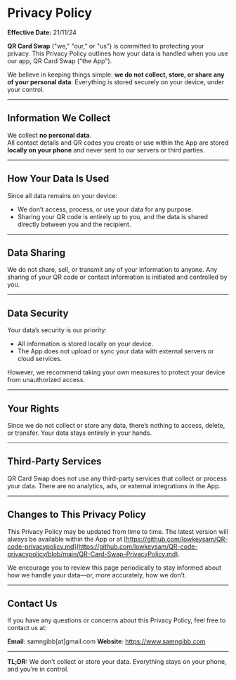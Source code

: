 # Privacy Policy

**Effective Date:** 21/11/24

**QR Card Swap** ("we," "our," or "us") is committed to protecting your privacy. This Privacy Policy outlines how your data is handled when you use our app, QR Card Swap ("the App"). 

We believe in keeping things simple: **we do not collect, store, or share any of your personal data**. Everything is stored securely on your device, under your control.

---

## Information We Collect

We collect **no personal data**.  
All contact details and QR codes you create or use within the App are stored **locally on your phone** and never sent to our servers or third parties.

---

## How Your Data Is Used

Since all data remains on your device:
- We don’t access, process, or use your data for any purpose.
- Sharing your QR code is entirely up to you, and the data is shared directly between you and the recipient.

---

## Data Sharing

We do not share, sell, or transmit any of your information to anyone. Any sharing of your QR code or contact information is initiated and controlled by you.

---

## Data Security

Your data’s security is our priority:
- All information is stored locally on your device.
- The App does not upload or sync your data with external servers or cloud services.

However, we recommend taking your own measures to protect your device from unauthorized access.

---

## Your Rights

Since we do not collect or store any data, there’s nothing to access, delete, or transfer. Your data stays entirely in your hands.

---

## Third-Party Services

QR Card Swap does not use any third-party services that collect or process your data. There are no analytics, ads, or external integrations in the App.

---

## Changes to This Privacy Policy

This Privacy Policy may be updated from time to time. The latest version will always be available within the App or at [https://github.com/lowkeysam/QR-code-privacypolicy.md](https://github.com/lowkeysam/QR-code-privacypolicy/blob/main/QR-Card-Swap-PrivacyPolicy.md).

We encourage you to review this page periodically to stay informed about how we handle your data—or, more accurately, how we don’t.

---

## Contact Us

If you have any questions or concerns about this Privacy Policy, feel free to contact us at:

**Email**: samngibb[at]gmail.com
**Website**: https://www.samngibb.com

---

**TL;DR:** We don’t collect or store your data. Everything stays on your phone, and you’re in control.
	
